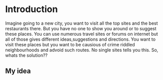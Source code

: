 # Introduction

Imagine going to a new city, you want to visit all the top sites and  the best restaurants there. But you have no one to show you around or to suggest these places. You can use numerous travel sites or forums on internet but all of those gives different ideas,suggestions and directions. You want to visit these places but you want to be causious of crime riddled neighbourhoods and advoid such routes. No single sites tells you this. So, whats the solution??

## My idea

